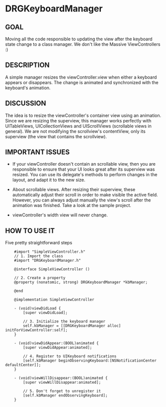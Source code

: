 # DRGKeyboardManager

## GOAL

Moving all the code responsible to updating the view 
after the keyboard state change to a class manager. We don't like the Massive ViewControllers :)

## DESCRIPTION
 
 A simple manager resizes the viewController.view when
 either a keyboard appears or disappears. The change is animated
 and synchronized with the keyboard's animation.
 
## DISCUSSION
 
 The idea is to resize the viewController's container view using an animation.
 Since we are resizing the superview, this manager works perfectly with
 UITableViews, UICollectionViews and UIScrollViews (scrollable views in general).
 We are not modifying the scrollview's contentView,
 only its superview (the view that contains the scrollview).
 
## IMPORTANT ISSUES
 
 - If your viewController doesn't contain an scrollable view, then you are 
 responsible to ensure that your UI looks great after its superview was resized.
 You can use its delegate's methods to perform changes in the layout, 
 and adapt it to the new size.
 
 - About scrollable views. After resizing their superview, these automatically
 adjust their scroll in order to make visible the active field.
 However, you can always adjust manually the view's scroll after the animation 
 was finished. Take a look at the sample project.
 
 - viewController's width view will never change.
 
 ## HOW TO USE IT
 
Five pretty straightforward steps

        #import "SimpleViewController.h"
        // 1. Import the class
        #import "DRGKeyboardManager.h"
        
        @interface SimpleViewController ()
        
        // 2. Create a property
        @property (nonatomic, strong) DRGKeyboardManager *kbManager;
        
        @end
        
        @implementation SimpleViewController
        
        - (void)viewDidLoad {
            [super viewDidLoad];
            
            // 3. Initialize the keyboard manager
            self.kbManager = [[DRGKeyboardManager alloc] initForViewController:self];
        }
        
        - (void)viewDidAppear:(BOOL)animated {
            [super viewDidAppear:animated];
            
            // 4. Register to UIKeyboard notifications
            [self.kbManager beginObservingKeyboard:[NSNotificationCenter defaultCenter]];
        }
        
        - (void)viewWillDisappear:(BOOL)animated {
            [super viewWillDisappear:animated];
            
            // 5. Don't forget to unregister it
            [self.kbManager endObservingKeyboard];
        }
 
 
